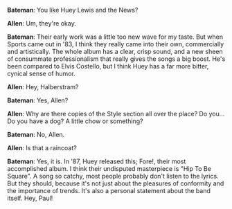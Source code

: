 **Bateman**: You like Huey Lewis and the News?

**Allen**: Um, they're okay.

**Bateman**: Their early work was a little too new wave for my taste. But when Sports came out in '83, I think they really came into their own, commercially and artistically. The whole album has a clear, crisp sound, and a new sheen of consummate professionalism that really gives the songs a big boost. He's been compared to Elvis Costello, but I think Huey has a far more bitter, cynical sense of humor.

**Allen**: Hey, Halberstram?

**Bateman**: Yes, Allen?

**Allen**: Why are there copies of the Style section all over the place? Do you... Do you have a dog? A little chow or something?

**Bateman**: No, Allen.

**Allen**: Is that a raincoat?

**Bateman**: Yes, it is. In '87, Huey released this; Fore!, their most accomplished album. I think their undisputed masterpiece is "Hip To Be Square". A song so catchy, most people probably don't listen to the lyrics. But they should, because it's not just about the pleasures of conformity and the importance of trends. It's also a personal statement about the band itself. Hey, Paul!
